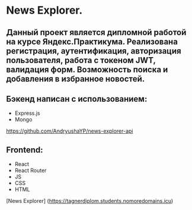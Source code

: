 # News Explorer.

## Данный проект является дипломной работой на курсе Яндекс.Практикума. Реализована регистрация, аутентификация, авторизация пользователя, работа с токеном JWT, валидация форм. Возможность поиска и добавления в избранное новостей.

## Бэкенд написан с использованием: 

- Express.js
- Mongo

https://github.com/AndryushaYP/news-explorer-api

## Frontend:

- React
- React Router
- JS
- CSS
- HTML

[News Explorer] (https://tagnerdiplom.students.nomoredomains.icu)
